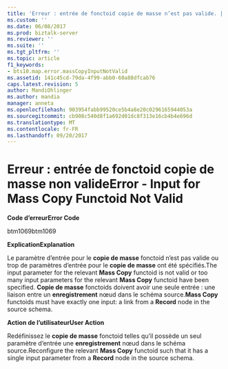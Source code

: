 ```yaml
---
title: 'Erreur : entrée de fonctoid copie de masse n’est pas valide. | Documents Microsoft'
ms.custom: ''
ms.date: 06/08/2017
ms.prod: biztalk-server
ms.reviewer: ''
ms.suite: ''
ms.tgt_pltfrm: ''
ms.topic: article
f1_keywords:
- bts10.map.error.massCopyInputNotValid
ms.assetid: 141c45cd-79da-4f99-abb0-60a88dfcab76
caps.latest.revision: 5
author: MandiOhlinger
ms.author: mandia
manager: anneta
ms.openlocfilehash: 903954fabb99520ce5b4a8e20c0296165944053a
ms.sourcegitcommit: cb908c540d8f1a692d01dc8f313e16cb4b4e696d
ms.translationtype: MT
ms.contentlocale: fr-FR
ms.lasthandoff: 09/20/2017
---
```

# <a name="error---input-for-mass-copy-functoid-not-valid"></a><span data-ttu-id="bc486-102">Erreur : entrée de fonctoid copie de masse non valide</span><span class="sxs-lookup"><span data-stu-id="bc486-102">Error - Input for Mass Copy Functoid Not Valid</span></span>
<span data-ttu-id="bc486-103">**Code d’erreur**</span><span class="sxs-lookup"><span data-stu-id="bc486-103">**Error Code**</span></span>  
  
 <span data-ttu-id="bc486-104">btm1069</span><span class="sxs-lookup"><span data-stu-id="bc486-104">btm1069</span></span>  
  
 <span data-ttu-id="bc486-105">**Explication**</span><span class="sxs-lookup"><span data-stu-id="bc486-105">**Explanation**</span></span>  
  
 <span data-ttu-id="bc486-106">Le paramètre d’entrée pour le **copie de masse** fonctoid n’est pas valide ou trop de paramètres d’entrée pour le **copie de masse** ont été spécifiés.</span><span class="sxs-lookup"><span data-stu-id="bc486-106">The input parameter for the relevant **Mass Copy** functoid is not valid or too many input parameters for the relevant **Mass Copy** functoid have been specified.</span></span> <span data-ttu-id="bc486-107">**Copie de masse** fonctoids doivent avoir une seule entrée : une liaison entre un **enregistrement** nœud dans le schéma source.</span><span class="sxs-lookup"><span data-stu-id="bc486-107">**Mass Copy** functoids must have exactly one input: a link from a **Record** node in the source schema.</span></span>  
  
 <span data-ttu-id="bc486-108">**Action de l’utilisateur**</span><span class="sxs-lookup"><span data-stu-id="bc486-108">**User Action**</span></span>  
  
 <span data-ttu-id="bc486-109">Redéfinissez le **copie de masse** fonctoid telles qu’il possède un seul paramètre d’entrée une **enregistrement** nœud dans le schéma source.</span><span class="sxs-lookup"><span data-stu-id="bc486-109">Reconfigure the relevant **Mass Copy** functoid such that it has a single input parameter from a **Record** node in the source schema.</span></span>